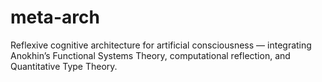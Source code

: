 # meta-arch
Reflexive cognitive architecture for artificial consciousness — integrating Anokhin’s Functional Systems Theory, computational reflection, and Quantitative Type Theory.
